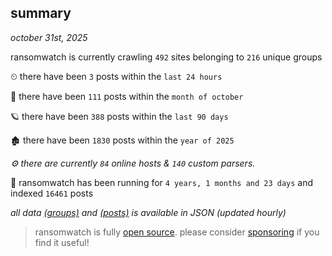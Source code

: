 
## summary
_october 31st, 2025_

ransomwatch is currently crawling `492` sites belonging to `216` unique groups

⏲ there have been `3` posts within the `last 24 hours`

🦈 there have been `111` posts within the `month of october`

🪐 there have been `388` posts within the `last 90 days`

🏚 there have been `1830` posts within the `year of 2025`

_⚙️ there are currently `84` online hosts & `140` custom parsers._

🦕 ransomwatch has been running for `4 years, 1 months and 23 days` and indexed `16461` posts

_all data  [(groups)](http://ransomwhat.telemetry.ltd/groups) and [(posts)](http://ransomwhat.telemetry.ltd/posts) is available in JSON (updated hourly)_

> ransomwatch is fully [open source](https://github.com/joshhighet/ransomwatch#ransomwatch--). please consider [sponsoring](https://github.com/sponsors/joshhighet) if you find it useful!
